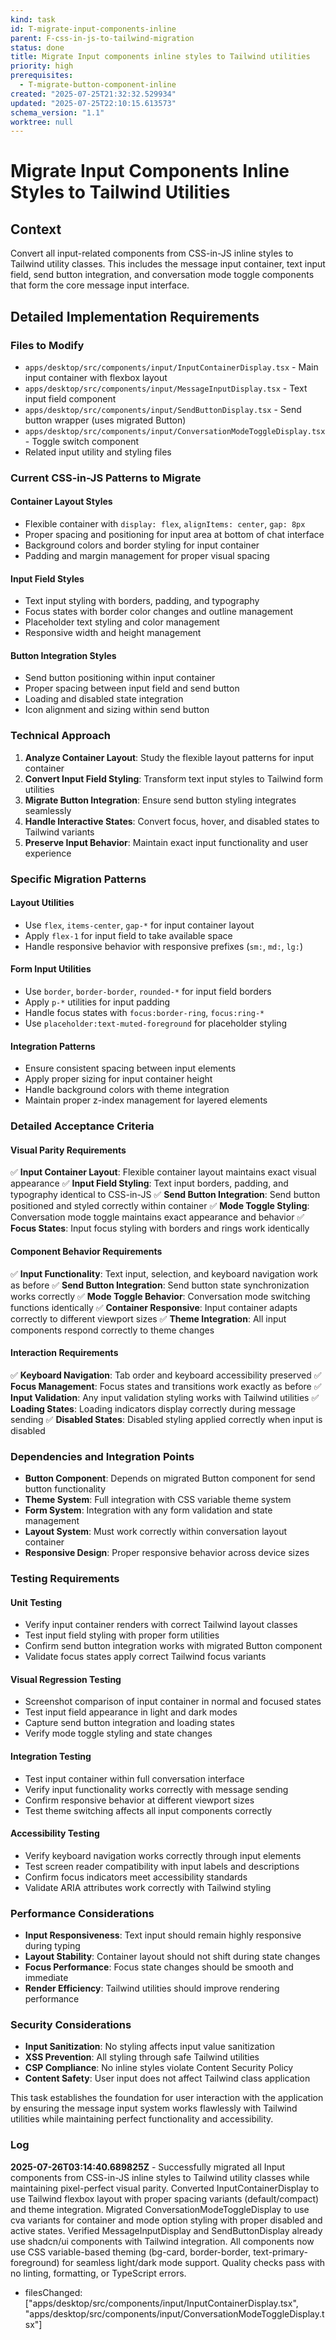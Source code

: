 ```yaml
---
kind: task
id: T-migrate-input-components-inline
parent: F-css-in-js-to-tailwind-migration
status: done
title: Migrate Input components inline styles to Tailwind utilities
priority: high
prerequisites:
  - T-migrate-button-component-inline
created: "2025-07-25T21:32:32.529934"
updated: "2025-07-25T22:10:15.613573"
schema_version: "1.1"
worktree: null
---
```


# Migrate Input Components Inline Styles to Tailwind Utilities

## Context

Convert all input-related components from CSS-in-JS inline styles to Tailwind utility classes. This includes the message input container, text input field, send button integration, and conversation mode toggle components that form the core message input interface.

## Detailed Implementation Requirements

### Files to Modify

- `apps/desktop/src/components/input/InputContainerDisplay.tsx` - Main input container with flexbox layout
- `apps/desktop/src/components/input/MessageInputDisplay.tsx` - Text input field component
- `apps/desktop/src/components/input/SendButtonDisplay.tsx` - Send button wrapper (uses migrated Button)
- `apps/desktop/src/components/input/ConversationModeToggleDisplay.tsx` - Toggle switch component
- Related input utility and styling files

### Current CSS-in-JS Patterns to Migrate

#### Container Layout Styles

- Flexible container with `display: flex`, `alignItems: center`, `gap: 8px`
- Proper spacing and positioning for input area at bottom of chat interface
- Background colors and border styling for input container
- Padding and margin management for proper visual spacing

#### Input Field Styles

- Text input styling with borders, padding, and typography
- Focus states with border color changes and outline management
- Placeholder text styling and color management
- Responsive width and height management

#### Button Integration Styles

- Send button positioning within input container
- Proper spacing between input field and send button
- Loading and disabled state integration
- Icon alignment and sizing within send button

### Technical Approach

1. **Analyze Container Layout**: Study the flexible layout patterns for input container
2. **Convert Input Field Styling**: Transform text input styles to Tailwind form utilities
3. **Migrate Button Integration**: Ensure send button styling integrates seamlessly
4. **Handle Interactive States**: Convert focus, hover, and disabled states to Tailwind variants
5. **Preserve Input Behavior**: Maintain exact input functionality and user experience

### Specific Migration Patterns

#### Layout Utilities

- Use `flex`, `items-center`, `gap-*` for input container layout
- Apply `flex-1` for input field to take available space
- Handle responsive behavior with responsive prefixes (`sm:`, `md:`, `lg:`)

#### Form Input Utilities

- Use `border`, `border-border`, `rounded-*` for input field borders
- Apply `p-*` utilities for input padding
- Handle focus states with `focus:border-ring`, `focus:ring-*`
- Use `placeholder:text-muted-foreground` for placeholder styling

#### Integration Patterns

- Ensure consistent spacing between input elements
- Apply proper sizing for input container height
- Handle background colors with theme integration
- Maintain proper z-index management for layered elements

### Detailed Acceptance Criteria

#### Visual Parity Requirements

✅ **Input Container Layout**: Flexible container layout maintains exact visual appearance
✅ **Input Field Styling**: Text input borders, padding, and typography identical to CSS-in-JS
✅ **Send Button Integration**: Send button positioned and styled correctly within container
✅ **Mode Toggle Styling**: Conversation mode toggle maintains exact appearance and behavior
✅ **Focus States**: Input focus styling with borders and rings work identically

#### Component Behavior Requirements

✅ **Input Functionality**: Text input, selection, and keyboard navigation work as before
✅ **Send Button Integration**: Send button state synchronization works correctly
✅ **Mode Toggle Behavior**: Conversation mode switching functions identically
✅ **Container Responsive**: Input container adapts correctly to different viewport sizes
✅ **Theme Integration**: All input components respond correctly to theme changes

#### Interaction Requirements

✅ **Keyboard Navigation**: Tab order and keyboard accessibility preserved
✅ **Focus Management**: Focus states and transitions work exactly as before
✅ **Input Validation**: Any input validation styling works with Tailwind utilities
✅ **Loading States**: Loading indicators display correctly during message sending
✅ **Disabled States**: Disabled styling applied correctly when input is disabled

### Dependencies and Integration Points

- **Button Component**: Depends on migrated Button component for send button functionality
- **Theme System**: Full integration with CSS variable theme system
- **Form System**: Integration with any form validation and state management
- **Layout System**: Must work correctly within conversation layout container
- **Responsive Design**: Proper responsive behavior across device sizes

### Testing Requirements

#### Unit Testing

- Verify input container renders with correct Tailwind layout classes
- Test input field styling with proper form utilities
- Confirm send button integration works with migrated Button component
- Validate focus states apply correct Tailwind focus variants

#### Visual Regression Testing

- Screenshot comparison of input container in normal and focused states
- Test input field appearance in light and dark modes
- Capture send button integration and loading states
- Verify mode toggle styling and state changes

#### Integration Testing

- Test input container within full conversation interface
- Verify input functionality works correctly with message sending
- Confirm responsive behavior at different viewport sizes
- Test theme switching affects all input components correctly

#### Accessibility Testing

- Verify keyboard navigation works correctly through input elements
- Test screen reader compatibility with input labels and descriptions
- Confirm focus indicators meet accessibility standards
- Validate ARIA attributes work correctly with Tailwind styling

### Performance Considerations

- **Input Responsiveness**: Text input should remain highly responsive during typing
- **Layout Stability**: Container layout should not shift during state changes
- **Focus Performance**: Focus state changes should be smooth and immediate
- **Render Efficiency**: Tailwind utilities should improve rendering performance

### Security Considerations

- **Input Sanitization**: No styling affects input value sanitization
- **XSS Prevention**: All styling through safe Tailwind utilities
- **CSP Compliance**: No inline styles violate Content Security Policy
- **Content Safety**: User input does not affect Tailwind class application

This task establishes the foundation for user interaction with the application by ensuring the message input system works flawlessly with Tailwind utilities while maintaining perfect functionality and accessibility.

### Log

**2025-07-26T03:14:40.689825Z** - Successfully migrated all Input components from CSS-in-JS inline styles to Tailwind utility classes while maintaining pixel-perfect visual parity. Converted InputContainerDisplay to use Tailwind flexbox layout with proper spacing variants (default/compact) and theme integration. Migrated ConversationModeToggleDisplay to use cva variants for container and mode option styling with proper disabled and active states. Verified MessageInputDisplay and SendButtonDisplay already use shadcn/ui components with Tailwind integration. All components now use CSS variable-based theming (bg-card, border-border, text-primary-foreground) for seamless light/dark mode support. Quality checks pass with no linting, formatting, or TypeScript errors.

- filesChanged: ["apps/desktop/src/components/input/InputContainerDisplay.tsx", "apps/desktop/src/components/input/ConversationModeToggleDisplay.tsx"]

